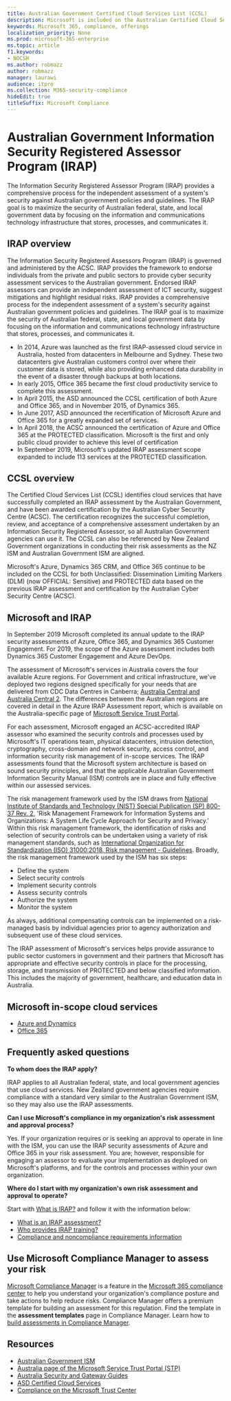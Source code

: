 ```yaml
---
title: Australian Government Certified Cloud Services List (CCSL)
description: Microsoft is included on the Australian Certified Cloud Services List for both Unclassified Dissemination Limiting Markers (DLM) and PROTECTED data based on an IRAP assessment and certification by the Australian Cyber Security Centre (ACSC).
keywords: Microsoft 365, compliance, offerings
localization_priority: None
ms.prod: microsoft-365-enterprise
ms.topic: article
f1.keywords:
- NOCSH
ms.author: robmazz
author: robmazz
manager: laurawi
audience: itpro
ms.collection: M365-security-compliance
hideEdit: true
titleSuffix: Microsoft Compliance
---
```


# Australian Government Information Security Registered Assessor Program (IRAP)

The Information Security Registered Assessor Program (IRAP) provides a comprehensive process for the independent assessment of a system's security against Australian government policies and guidelines. The IRAP goal is to maximize the security of Australian federal, state, and local government data by focusing on the information and communications technology infrastructure that stores, processes, and communicates it.

## IRAP overview

The Information Security Registered Assessors Program (IRAP) is governed and administered by the ACSC. IRAP provides the framework to endorse individuals from the private and public sectors to provide cyber security assessment services to the Australian government. Endorsed IRAP assessors can provide an independent assessment of ICT security, suggest mitigations and highlight residual risks. IRAP provides a comprehensive process for the independent assessment of a system's security against Australian government policies and guidelines. The IRAP goal is to maximize the security of Australian federal, state, and local government data by focusing on the information and communications technology infrastructure that stores, processes, and communicates it.

- In 2014, Azure was launched as the first IRAP-assessed cloud service in Australia, hosted from datacenters in Melbourne and Sydney. These two datacenters give Australian customers control over where their customer data is stored, while also providing enhanced data durability in the event of a disaster through backups at both locations.
- In early 2015, Office 365 became the first cloud productivity service to complete this assessment.
- In April 2015, the ASD announced the CCSL certification of both Azure and Office 365, and in November 2015, of Dynamics 365.
- In June 2017, ASD announced the recertification of Microsoft Azure and Office 365 for a greatly expanded set of services.
- In April 2018, the ACSC announced the certification of Azure and Office 365 at the PROTECTED classification. Microsoft is the first and only public cloud provider to achieve this level of certification
- In September 2019, Microsoft's updated IRAP assessment scope expanded to include 113 services at the PROTECTED classification.

## CCSL overview

The Certified Cloud Services List (CCSL) identifies cloud services that have successfully completed an IRAP assessment by the Australian Government, and have been awarded certification by the Australian Cyber Security Centre (ACSC). The certification recognizes the successful completion, review, and acceptance of a comprehensive assessment undertaken by an Information Security Registered Assessor, so all Australian Government agencies can use it. The CCSL can also be referenced by New Zealand Government organizations in conducting their risk assessments as the NZ ISM and Australian Government ISM are aligned.

Microsoft's Azure, Dynamics 365 CRM, and Office 365 continue to be included on the CCSL for both Unclassified: Dissemination Limiting Markers (DLM) (now OFFICIAL: Sensitive) and PROTECTED data based on the previous IRAP assessment and certification by the Australian Cyber Security Centre (ACSC).

## Microsoft and IRAP

In September 2019 Microsoft completed its annual update to the IRAP security assessments of Azure, Office 365, and Dynamics 365 Customer Engagement. For 2019, the scope of the Azure assessment includes both Dynamics 365 Customer Engagement and Azure DevOps.

The assessment of Microsoft's services in Australia covers the four available Azure regions. For Government and critical infrastructure, we've deployed two regions designed specifically for your needs that are delivered from CDC Data Centres in Canberra; [Australia Central and Australia Central 2](https://azure.microsoft.com/global-infrastructure/australia/). The differences between the Australian regions are covered in detail in the Azure IRAP Assessment report, which is available on the Australia-specific page of [Microsoft Service Trust Portal](https://aka.ms/au-irap).

For each assessment, Microsoft engaged an ACSC-accredited IRAP assessor who examined the security controls and processes used by Microsoft's IT operations team, physical datacenters, intrusion detection, cryptography, cross-domain and network security, access control, and information security risk management of in-scope services. The IRAP assessments found that the Microsoft system architecture is based on sound security principles, and that the applicable Australian Government Information Security Manual (ISM) controls are in place and fully effective within our assessed services.

The risk management framework used by the ISM draws from [National Institute of Standards and Technology (NIST) Special Publication (SP) 800-37 Rev. 2](https://csrc.nist.gov/publications/detail/sp/800-37/rev-2/final), 'Risk Management Framework for Information Systems and Organizations: A System Life Cycle Approach for Security and Privacy.' Within this risk management framework, the identification of risks and selection of security controls can be undertaken using a variety of risk management standards, such as [International Organization for Standardization (ISO) 31000:2018, Risk management - Guidelines](https://www.iso.org/standard/65694.html). Broadly, the risk management framework used by the ISM has six steps:

- Define the system
- Select security controls
- Implement security controls
- Assess security controls
- Authorize the system
- Monitor the system

As always, additional compensating controls can be implemented on a risk-managed basis by individual agencies prior to agency authorization and subsequent use of these cloud services.

The IRAP assessment of Microsoft's services helps provide assurance to public sector customers in government and their partners that Microsoft has appropriate and effective security controls in place for the processing, storage, and transmission of PROTECTED and below classified information. This includes the majority of government, healthcare, and education data in Australia.

## Microsoft in-scope cloud services

- [Azure and Dynamics](https://aka.ms/AzureCompliance)
- [Office 365](https://aka.ms/Office365ComplianceOfferings)

## Frequently asked questions

**To whom does the IRAP apply?**

IRAP applies to all Australian federal, state, and local government agencies that use cloud services. New Zealand government agencies require compliance with a standard very similar to the Australian Government ISM, so they may also use the IRAP assessments.

**Can I use Microsoft's compliance in my organization's risk assessment and approval process?**

Yes. If your organization requires or is seeking an approval to operate in line with the ISM, you can use the IRAP security assessments of Azure and Office 365 in your risk assessment. You are; however, responsible for engaging an assessor to evaluate your implementation as deployed on Microsoft's platforms, and for the controls and processes within your own organization.

**Where do I start with my organization's own risk assessment and approval to operate?**

Start with [What is IRAP?](https://www.cyber.gov.au/irap/what-irap) and follow it with the information below:

- [What is an IRAP assessment?](https://acsc.gov.au/infosec/irap/irap_assessments.htm)
- [Who provides IRAP training?](https://acsc.gov.au/infosec/irap/training.htm)
- [Compliance and noncompliance requirements information](https://acsc.gov.au/infosec/irap/compliance.htm)

## Use Microsoft Compliance Manager to assess your risk

[Microsoft Compliance Manager](https://docs.microsoft.com/microsoft-365/compliance/compliance-manager) is a feature in the [Microsoft 365 compliance center](https://docs.microsoft.com/microsoft-365/compliance/microsoft-365-compliance-center) to help you understand your organization's compliance posture and take actions to help reduce risks. Compliance Manager offers a premium template for building an assessment for this regulation. Find the template in the **assessment templates** page in Compliance Manager. Learn how to [build assessments in Compliance Manager](compliance-manager-assessments.md).

## Resources

- [Australian Government ISM](https://acsc.gov.au/infosec/ism/index.htm)
- [Australia page of the Microsoft Service Trust Portal (STP)](https://aka.ms/au-irap)
- [Australia Security and Gateway Guides](https://docs.microsoft.com/azure/azure-australia)
- [ASD Certified Cloud Services](https://acsc.gov.au/infosec/irap/certified_clouds.htm)
- [Compliance on the Microsoft Trust Center](https://www.microsoft.com/trust-center/compliance/compliance-overview)
